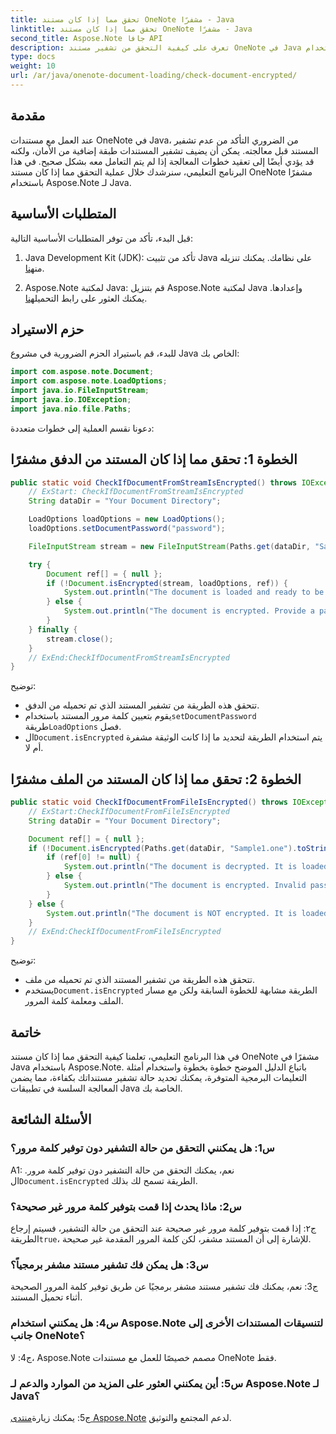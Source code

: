 ```yaml
---
title: تحقق مما إذا كان مستند OneNote مشفرًا - Java
linktitle: تحقق مما إذا كان مستند OneNote مشفرًا - Java
second_title: Aspose.Note جافا API
description: تعرف على كيفية التحقق من تشفير مستند OneNote في Java باستخدام Aspose.Note. اتبع دليلنا خطوة بخطوة لمعالجة المستندات بكفاءة.
type: docs
weight: 10
url: /ar/java/onenote-document-loading/check-document-encrypted/
---
```

## مقدمة

عند العمل مع مستندات OneNote في Java، من الضروري التأكد من عدم تشفير المستند قبل معالجته. يمكن أن يضيف تشفير المستندات طبقة إضافية من الأمان، ولكنه قد يؤدي أيضًا إلى تعقيد خطوات المعالجة إذا لم يتم التعامل معه بشكل صحيح. في هذا البرنامج التعليمي، سنرشدك خلال عملية التحقق مما إذا كان مستند OneNote مشفرًا باستخدام Aspose.Note لـ Java.

## المتطلبات الأساسية

قبل البدء، تأكد من توفر المتطلبات الأساسية التالية:

1.  Java Development Kit (JDK): تأكد من تثبيت Java على نظامك. يمكنك تنزيله من[هنا](https://www.oracle.com/java/technologies/javase-jdk11-downloads.html).

2.  Aspose.Note لمكتبة Java: قم بتنزيل Aspose.Note لمكتبة Java وإعدادها. يمكنك العثور على رابط التحميل[هنا](https://releases.aspose.com/note/java/).

## حزم الاستيراد

للبدء، قم باستيراد الحزم الضرورية في مشروع Java الخاص بك:

```java
import com.aspose.note.Document;
import com.aspose.note.LoadOptions;
import java.io.FileInputStream;
import java.io.IOException;
import java.nio.file.Paths;
```

دعونا نقسم العملية إلى خطوات متعددة:

## الخطوة 1: تحقق مما إذا كان المستند من الدفق مشفرًا

```java
public static void CheckIfDocumentFromStreamIsEncrypted() throws IOException {
    // ExStart: CheckIfDocumentFromStreamIsEncrypted
    String dataDir = "Your Document Directory";

    LoadOptions loadOptions = new LoadOptions();
    loadOptions.setDocumentPassword("password");

    FileInputStream stream = new FileInputStream(Paths.get(dataDir, "Sample1.one").toString());

    try {
        Document ref[] = { null };
        if (!Document.isEncrypted(stream, loadOptions, ref)) {
            System.out.println("The document is loaded and ready to be processed.");
        } else {
            System.out.println("The document is encrypted. Provide a password.");
        }
    } finally {
        stream.close();
    }
    // ExEnd:CheckIfDocumentFromStreamIsEncrypted
}
```

توضيح:

- تتحقق هذه الطريقة من تشفير المستند الذي تم تحميله من الدفق.
-  يقوم بتعيين كلمة مرور المستند باستخدام`setDocumentPassword` طريقة`LoadOptions` فصل.
-  ال`Document.isEncrypted` يتم استخدام الطريقة لتحديد ما إذا كانت الوثيقة مشفرة أم لا.

## الخطوة 2: تحقق مما إذا كان المستند من الملف مشفرًا

```java
public static void CheckIfDocumentFromFileIsEncrypted() throws IOException {
    // ExStart:CheckIfDocumentFromFileIsEncrypted
    String dataDir = "Your Document Directory";

    Document ref[] = { null };
    if (!Document.isEncrypted(Paths.get(dataDir, "Sample1.one").toString(), "VerySecretPassword", ref)) {
        if (ref[0] != null) {
            System.out.println("The document is decrypted. It is loaded and ready to be processed.");
        } else {
            System.out.println("The document is encrypted. Invalid password was provided.");
        }
    } else {
        System.out.println("The document is NOT encrypted. It is loaded and ready to be processed.");
    }
    // ExEnd:CheckIfDocumentFromFileIsEncrypted
}
```

توضيح:

- تتحقق هذه الطريقة من تشفير المستند الذي تم تحميله من ملف.
-  يستخدم`Document.isEncrypted` الطريقة مشابهة للخطوة السابقة ولكن مع مسار الملف ومعلمة كلمة المرور.

## خاتمة

في هذا البرنامج التعليمي، تعلمنا كيفية التحقق مما إذا كان مستند OneNote مشفرًا في Java باستخدام Aspose.Note. باتباع الدليل الموضح خطوة بخطوة واستخدام أمثلة التعليمات البرمجية المتوفرة، يمكنك تحديد حالة تشفير مستنداتك بكفاءة، مما يضمن المعالجة السلسة في تطبيقات Java الخاصة بك.

## الأسئلة الشائعة

### س1: هل يمكنني التحقق من حالة التشفير دون توفير كلمة مرور؟

A1: نعم، يمكنك التحقق من حالة التشفير دون توفير كلمة مرور. ال`Document.isEncrypted` الطريقة تسمح لك بذلك.

### س2: ماذا يحدث إذا قمت بتوفير كلمة مرور غير صحيحة؟

 ج٢: إذا قمت بتوفير كلمة مرور غير صحيحة عند التحقق من حالة التشفير، فسيتم إرجاع الطريقة`true`، للإشارة إلى أن المستند مشفر، لكن كلمة المرور المقدمة غير صحيحة.

### س3: هل يمكن فك تشفير مستند مشفر برمجياً؟

ج3: نعم، يمكنك فك تشفير مستند مشفر برمجيًا عن طريق توفير كلمة المرور الصحيحة أثناء تحميل المستند.

### س4: هل يمكنني استخدام Aspose.Note لتنسيقات المستندات الأخرى إلى جانب OneNote؟

ج4: لا، Aspose.Note مصمم خصيصًا للعمل مع مستندات OneNote فقط.

### س5: أين يمكنني العثور على المزيد من الموارد والدعم لـ Aspose.Note لـ Java؟

 ج5: يمكنك زيارة[منتدى Aspose.Note](https://forum.aspose.com/c/note/28) لدعم المجتمع والتوثيق.